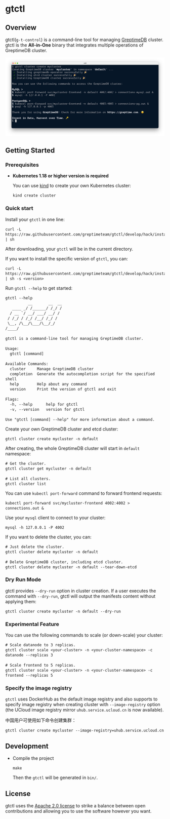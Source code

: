 # gtctl

## Overview

gtctl(`g-t-control`) is a command-line tool for managing [GreptimeDB](https://github.com/GrepTimeTeam/greptimedb) cluster. gtctl is the **All-in-One** binary that integrates multiple operations of GreptimeDB cluster.

<p align="center">
<img alt="cluster-topology" src="./docs/images/screenshot.png" width="900px">
</p>

## Getting Started

### Prerequisites

- **Kubernetes 1.18 or higher version is required**

  You can use [kind](https://kind.sigs.k8s.io/) to create your own Kubernetes cluster:

  ```console
  kind create cluster
  ```

### Quick start

Install your `gtctl` in one line:

```console
curl -L https://raw.githubusercontent.com/greptimeteam/gtctl/develop/hack/install.sh | sh
```

After downloading, your `gtctl` will be in the current directory.

If you want to install the specific version of `gtctl`, you can:

```console
curl -L https://raw.githubusercontent.com/greptimeteam/gtctl/develop/hack/install.sh | sh -s <version>
```

Run `gtctl --help` to get started:

```console
gtctl --help
          __       __  __
   ____ _/ /______/ /_/ /
  / __ `/ __/ ___/ __/ /
 / /_/ / /_/ /__/ /_/ /
 \__, /\__/\___/\__/_/
/____/

gtctl is a command-line tool for managing GreptimeDB cluster.

Usage:
  gtctl [command]

Available Commands:
  cluster     Manage GreptimeDB cluster
  completion  Generate the autocompletion script for the specified shell
  help        Help about any command
  version     Print the version of gtctl and exit

Flags:
  -h, --help      help for gtctl
  -v, --version   version for gtctl

Use "gtctl [command] --help" for more information about a command.
```

Create your own GreptimeDB cluster and etcd cluster:

```console
gtctl cluster create mycluster -n default
```

After creating, the whole GreptimeDB cluster will start in `default` namespace:

```console
# Get the cluster.
gtctl cluster get mycluster -n default

# List all clusters.
gtctl cluster list
```

You can use `kubectl port-forward` command to forward frontend requests:

```console
kubectl port-forward svc/mycluster-frontend 4002:4002 > connections.out &
```

Use your `mysql` client to connect to your cluster:

```console
mysql -h 127.0.0.1 -P 4002
```

If you want to delete the cluster, you can:

```console
# Just delete the cluster.
gtctl cluster delete mycluster -n default

# Delete GreptimeDB cluster, including etcd cluster.
gtctl cluster delete mycluster -n default --tear-down-etcd
```

### Dry Run Mode

gtctl provides `--dry-run` option in cluster creation. If a user executes the command with `--dry-run`, gtctl will output the manifests content without applying them:

```console
gtctl cluster create mycluster -n default --dry-run
```

### Experimental Feature

You can use the following commands to scale (or down-scale) your cluster:

```console
# Scale datanode to 3 replicas.
gtctl cluster scale <your-cluster> -n <your-cluster-namespace> -c datanode --replicas 3

# Scale frontend to 5 replicas.
gtctl cluster scale <your-cluster> -n <your-cluster-namespace> -c frontend --replicas 5
```

### Specify the image registry

`gtctl` uses DockerHub as the default image registry and also supports to specify image registry when creating cluster with `--image-registry` option (the UCloud image registry mirror `uhub.service.ucloud.cn` is now available).

中国用户可使用如下命令创建集群：

```console
gtctl cluster create mycluster --image-registry=uhub.service.ucloud.cn
```

## Development

- Compile the project

  ```console
  make
  ```

  Then the `gtctl` will be generated in `bin/`.

## License

gtctl uses the [Apache 2.0 license](./LICENSE) to strike a balance between
open contributions and allowing you to use the software however you want.
